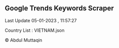 

## Google Trends Keywords Scraper 
 
Last Update 05-01-2023 , 11:57:27

Country List :
VIETNAM.json



© Abdul Muttaqin 
